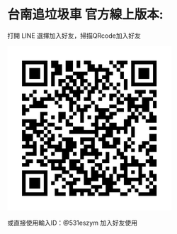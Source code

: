# 台南追垃圾車 官方線上版本:

打開 LINE 選擇加入好友，掃描QRcode加入好友

<img src="/docs/images/531eszym.png" width="370">  

或直接使用輸入ID：@531eszym 加入好友使用
